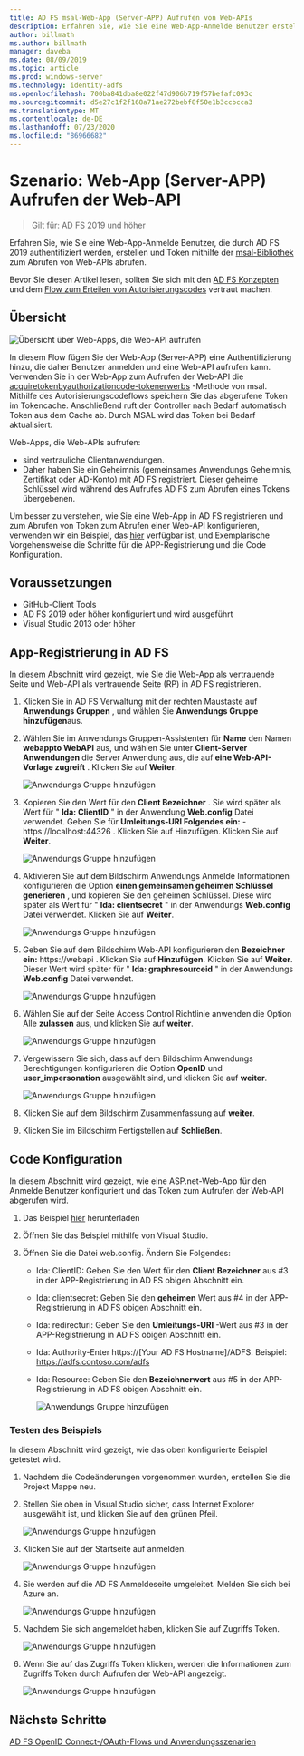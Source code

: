 ```yaml
---
title: AD FS msal-Web-App (Server-APP) Aufrufen von Web-APIs
description: Erfahren Sie, wie Sie eine Web-App-Anmelde Benutzer erstellen, die durch AD FS 2019 authentifiziert werden.
author: billmath
ms.author: billmath
manager: daveba
ms.date: 08/09/2019
ms.topic: article
ms.prod: windows-server
ms.technology: identity-adfs
ms.openlocfilehash: 700ba841dba8e022f47d906b719f57befafc093c
ms.sourcegitcommit: d5e27c1f2f168a71ae272bebf8f50e1b3ccbcca3
ms.translationtype: MT
ms.contentlocale: de-DE
ms.lasthandoff: 07/23/2020
ms.locfileid: "86966682"
---
```

# <a name="scenario-web-app-server-app-calling-web-api"></a>Szenario: Web-App (Server-APP) Aufrufen der Web-API 
>Gilt für: AD FS 2019 und höher 
 
Erfahren Sie, wie Sie eine Web-App-Anmelde Benutzer, die durch AD FS 2019 authentifiziert werden, erstellen und Token mithilfe der [msal-Bibliothek](https://github.com/AzureAD/microsoft-authentication-library-for-dotnet/wiki) zum Abrufen von Web-APIs abrufen.  
 
Bevor Sie diesen Artikel lesen, sollten Sie sich mit den [AD FS Konzepten](../ad-fs-openid-connect-oauth-concepts.md) und dem [Flow zum Erteilen von Autorisierungscodes](../../overview/ad-fs-openid-connect-oauth-flows-scenarios.md#authorization-code-grant-flow) vertraut machen.
 
## <a name="overview"></a>Übersicht 
 
![Übersicht über Web-Apps, die Web-API aufrufen](media/adfs-msal-web-app-web-api/webapp1.png)

In diesem Flow fügen Sie der Web-App (Server-APP) eine Authentifizierung hinzu, die daher Benutzer anmelden und eine Web-API aufrufen kann. Verwenden Sie in der Web-App zum Aufrufen der Web-API die [acquiretokenbyauthorizationcode-tokenerwerbs](/dotnet/api/microsoft.identity.client.acquiretokenbyauthorizationcodeparameterbuilder?view=azure-dotnet) -Methode von msal. Mithilfe des Autorisierungscodeflows speichern Sie das abgerufene Token im Tokencache. Anschließend ruft der Controller nach Bedarf automatisch Token aus dem Cache ab. Durch MSAL wird das Token bei Bedarf aktualisiert. 

Web-Apps, die Web-APIs aufrufen: 


- sind vertrauliche Clientanwendungen. 
- Daher haben Sie ein Geheimnis (gemeinsames Anwendungs Geheimnis, Zertifikat oder AD-Konto) mit AD FS registriert. Dieser geheime Schlüssel wird während des Aufrufes AD FS zum Abrufen eines Tokens übergebenen.  

Um besser zu verstehen, wie Sie eine Web-App in AD FS registrieren und zum Abrufen von Token zum Abrufen einer Web-API konfigurieren, verwenden wir ein Beispiel, das [hier](https://github.com/microsoft/adfs-sample-msal-dotnet-webapp-to-webapi) verfügbar ist, und Exemplarische Vorgehensweise die Schritte für die APP-Registrierung und die Code Konfiguration.  

 
## <a name="pre-requisites"></a>Voraussetzungen 

- GitHub-Client Tools 
- AD FS 2019 oder höher konfiguriert und wird ausgeführt 
- Visual Studio 2013 oder höher 
 
## <a name="app-registration-in-ad-fs"></a>App-Registrierung in AD FS 
In diesem Abschnitt wird gezeigt, wie Sie die Web-App als vertrauende Seite und Web-API als vertrauende Seite (RP) in AD FS registrieren. 

  1. Klicken Sie in AD FS Verwaltung mit der rechten Maustaste auf **Anwendungs Gruppen** , und wählen Sie **Anwendungs Gruppe hinzufügen**aus.  
  2. Wählen Sie im Anwendungs Gruppen-Assistenten für **Name** den Namen **webappto WebAPI** aus, und wählen Sie unter **Client-Server Anwendungen** die Server Anwendung aus, die auf **eine Web-API-Vorlage zugreift** . Klicken Sie auf **Weiter**.  
  
      ![Anwendungs Gruppe hinzufügen](media/adfs-msal-web-app-web-api/webapp2.png)
  
  3. Kopieren Sie den Wert für den **Client Bezeichner** . Sie wird später als Wert für " **Ida: ClientID** " in der Anwendung **Web.config** Datei verwendet. Geben Sie für **Umleitungs-URI Folgendes ein:**  -  https://localhost:44326 . Klicken Sie auf Hinzufügen. Klicken Sie auf **Weiter**. 
  
      ![Anwendungs Gruppe hinzufügen](media/adfs-msal-web-app-web-api/webapp3.png)
  
  4. Aktivieren Sie auf dem Bildschirm Anwendungs Anmelde Informationen konfigurieren die Option **einen gemeinsamen geheimen Schlüssel generieren** , und kopieren Sie den geheimen Schlüssel. Diese wird später als Wert für " **Ida: clientsecret** " in der Anwendungs **Web.config** Datei verwendet. Klicken Sie auf **Weiter**.  
  
      ![Anwendungs Gruppe hinzufügen](media/adfs-msal-web-app-web-api/webapp4.png)
  
  5. Geben Sie auf dem Bildschirm Web-API konfigurieren den **Bezeichner ein:** https://webapi . Klicken Sie auf **Hinzufügen**. Klicken Sie auf **Weiter**. Dieser Wert wird später für " **Ida: graphresourceid** " in der Anwendungs **Web.config** Datei verwendet. 
  
      ![Anwendungs Gruppe hinzufügen](media/adfs-msal-web-app-web-api/webapp5.png)
  
  6. Wählen Sie auf der Seite Access Control Richtlinie anwenden die Option Alle **zulassen** aus, und klicken Sie auf **weiter**. 
  
      ![Anwendungs Gruppe hinzufügen](media/adfs-msal-web-app-web-api/webapp6.png)
  
  7. Vergewissern Sie sich, dass auf dem Bildschirm Anwendungs Berechtigungen konfigurieren die Option **OpenID** und **user_impersonation** ausgewählt sind, und klicken Sie auf **weiter**. 
  
      ![Anwendungs Gruppe hinzufügen](media/adfs-msal-web-app-web-api/webapp7.png)
  
  8. Klicken Sie auf dem Bildschirm Zusammenfassung auf **weiter**. 
  
  9. Klicken Sie im Bildschirm Fertigstellen auf **Schließen**.



## <a name="code-configuration"></a>Code Konfiguration 

In diesem Abschnitt wird gezeigt, wie eine ASP.net-Web-App für den Anmelde Benutzer konfiguriert und das Token zum Aufrufen der Web-API abgerufen wird. 

  1. Das Beispiel [hier](https://github.com/microsoft/adfs-sample-msal-dotnet-webapp-to-webapi) herunterladen   
  
  2. Öffnen Sie das Beispiel mithilfe von Visual Studio. 
  
  3. Öffnen Sie die Datei web.config. Ändern Sie Folgendes: 
       - Ida: ClientID: Geben Sie den Wert für den **Client Bezeichner** aus #3 in der APP-Registrierung in AD FS obigen Abschnitt ein. 
       - Ida: clientsecret: Geben Sie den **geheimen** Wert aus #4 in der APP-Registrierung in AD FS obigen Abschnitt ein. 
       - Ida: redirecturi: Geben Sie den **Umleitungs-URI** -Wert aus #3 in der APP-Registrierung in AD FS obigen Abschnitt ein. 
       - Ida: Authority-Enter https://[Your AD FS Hostname]/ADFS. Beispiel: https://adfs.contoso.com/adfs 
       - Ida: Resource: Geben Sie den **Bezeichnerwert** aus #5 in der APP-Registrierung in AD FS obigen Abschnitt ein. 
      
          ![Anwendungs Gruppe hinzufügen](media/adfs-msal-web-app-web-api/webapp8.png)
 
 
### <a name="test-the-sample"></a>Testen des Beispiels 
In diesem Abschnitt wird gezeigt, wie das oben konfigurierte Beispiel getestet wird. 

  1. Nachdem die Codeänderungen vorgenommen wurden, erstellen Sie die Projekt Mappe neu. 
  
  2. Stellen Sie oben in Visual Studio sicher, dass Internet Explorer ausgewählt ist, und klicken Sie auf den grünen Pfeil. 
  
      ![Anwendungs Gruppe hinzufügen](media/adfs-msal-web-app-web-api/webapp9.png)

  3. Klicken Sie auf der Startseite auf anmelden. 
  
      ![Anwendungs Gruppe hinzufügen](media/adfs-msal-web-app-web-api/webapp10.png)

  4. Sie werden auf die AD FS Anmeldeseite umgeleitet. Melden Sie sich bei Azure an. 
  
      ![Anwendungs Gruppe hinzufügen](media/adfs-msal-web-app-web-api/webapp11.png)

  5. Nachdem Sie sich angemeldet haben, klicken Sie auf Zugriffs Token.  
  
      ![Anwendungs Gruppe hinzufügen](media/adfs-msal-web-app-web-api/webapp12.png)

  6. Wenn Sie auf das Zugriffs Token klicken, werden die Informationen zum Zugriffs Token durch Aufrufen der Web-API angezeigt. 
  
      ![Anwendungs Gruppe hinzufügen](media/adfs-msal-web-app-web-api/webapp13.png)
 
 ## <a name="next-steps"></a>Nächste Schritte
[AD FS OpenID Connect-/OAuth-Flows und Anwendungsszenarien](../../overview/ad-fs-openid-connect-oauth-flows-scenarios.md)
 
